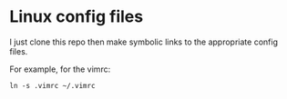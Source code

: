 # Linux config files

I just clone this repo then make symbolic links to the appropriate config files. 

For example, for the vimrc:

```
ln -s .vimrc ~/.vimrc
```